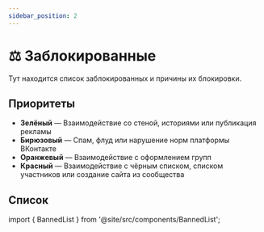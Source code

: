 ```yaml
---
sidebar_position: 2
---
```


# ⚖️ Заблокированные

Тут находится список заблокированных и причины их блокировки.

## Приоритеты

<ul>
  <li style={{ color: 'green' }}><b>Зелёный</b> — Взаимодействие со стеной, историями или публикация рекламы</li>
  <li style={{ color: 'teal' }}><b>Бирюзовый</b> — Спам, флуд или нарушение норм платформы ВКонтакте</li>
  <li style={{ color: 'orange' }}><b>Оранжевый</b> — Взаимодействие с оформлением групп</li>
  <li style={{ color: 'red' }}><b>Красный</b> — Взаимодействие с чёрным списком, списком участников или создание сайта из сообщества</li>
</ul>

## Список

import { BannedList } from '@site/src/components/BannedList';

<BannedList />
